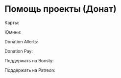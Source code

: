 # Помощь проекты (Донат)

Карты:

Юмини:

Donation Allerts:

Donation Pay:

Поддержать на Boosty:

Поддержать на Patreon:
